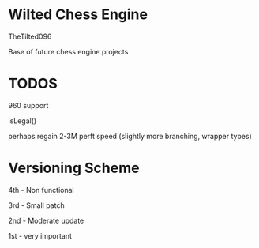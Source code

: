 # Wilted Chess Engine

TheTilted096

Base of future chess engine projects

# TODOS

960 support

isLegal()

perhaps regain 2-3M perft speed (slightly more branching, wrapper types)

# Versioning Scheme

4th - Non functional

3rd - Small patch

2nd - Moderate update

1st - very important

